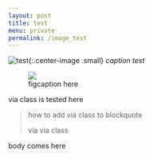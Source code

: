 ```yaml
---
layout: post
title: test
menu: private
permalink: /image_test
---
```


![test](/images/2019-02-01/center.png){:.center-image .small}
*caption test*

<figure>
<img src="{{site.url}}/images/2019-02-01/center.png" class="center-image"/>
<figcaption>figcaption here</figcaption>
</figure>

<p class="via">
via class is tested here
</p>

> how to add via class to blockquote
> <p class="via">via via class</p>

body comes here
